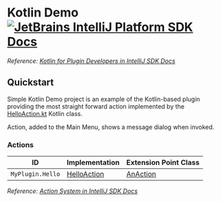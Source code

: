 # Kotlin Demo [![JetBrains IntelliJ Platform SDK Docs](https://jb.gg/badges/docs.svg)][docs]
*Reference: [Kotlin for Plugin Developers in IntelliJ SDK Docs][docs:kotlin]*

## Quickstart

Simple Kotlin Demo project is an example of the Kotlin-based plugin providing the most straight forward action
implemented by the [HelloAction.kt][file:HelloAction] Kotlin class.

Action, added to the Main Menu, shows a message dialog when invoked.

### Actions

| ID               | Implementation                  | Extension Point Class    |
| ---------------- | ------------------------------- | ------------------------ |
| `MyPlugin.Hello` | [HelloAction][file:HelloAction] | [AnAction][sdk:AnAction] |

*Reference: [Action System in IntelliJ SDK Docs][docs:actions]*


[docs]: https://www.jetbrains.org/intellij/sdk/docs
[docs:actions]: https://www.jetbrains.org/intellij/sdk/docs/basics/action_system.html
[docs:kotlin]: https://jetbrains.org/intellij/sdk/docs/tutorials/kotlin.html

[file:HelloAction]: ./src/main/kotlin/org/intellij/sdk/kotlin/HelloAction.kt

[sdk:AnAction]: upsource:///platform/editor-ui-api/src/com/intellij/openapi/actionSystem/AnAction.java
